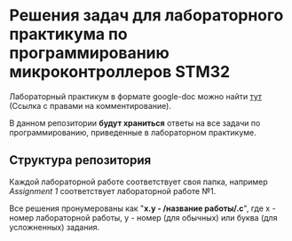 # Решения задач для лабораторного практикума по программированию микроконтроллеров STM32

Лабораторный практикум в формате google-doc можно найти [тут]() (Ссылка с правами на комментирование).

В данном репозитории **будут храниться** ответы на все задачи по программированию, приведенные в лабораторном практикуме.

## Структура репозитория
Каждой лабораторной работе соответствует своя папка, например *Assignment 1* соответствует лабораторной работе №1. 

Все решения пронумерованы как "**x.y - /название работы/.c**", где x - номер лабораторной работы, y - номер (для обычных) или буква (для усложненных) задания.

